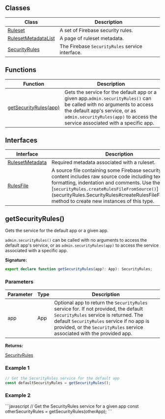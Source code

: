 
## Classes

|  Class | Description |
|  --- | --- |
|  [Ruleset](./firebase-admin.security-rules.ruleset.md#ruleset_class) | A set of Firebase security rules. |
|  [RulesetMetadataList](./firebase-admin.security-rules.rulesetmetadatalist.md#rulesetmetadatalist_class) | A page of ruleset metadata. |
|  [SecurityRules](./firebase-admin.security-rules.securityrules.md#securityrules_class) | The Firebase <code>SecurityRules</code> service interface. |

## Functions

|  Function | Description |
|  --- | --- |
|  [getSecurityRules(app)](./firebase-admin.security-rules.md#getsecurityrules) | Gets the  service for the default app or a given app.<code>admin.securityRules()</code> can be called with no arguments to access the default app's  service, or as <code>admin.securityRules(app)</code> to access the  service associated with a specific app. |

## Interfaces

|  Interface | Description |
|  --- | --- |
|  [RulesetMetadata](./firebase-admin.security-rules.rulesetmetadata.md#rulesetmetadata_interface) | Required metadata associated with a ruleset. |
|  [RulesFile](./firebase-admin.security-rules.rulesfile.md#rulesfile_interface) | A source file containing some Firebase security rules. The content includes raw source code including text formatting, indentation and comments. Use the \[<code>securityRules.createRulesFileFromSource()</code>\](securityRules.SecurityRules\#createRulesFileFromSource) method to create new instances of this type. |

## getSecurityRules()

Gets the  service for the default app or a given app.

`admin.securityRules()` can be called with no arguments to access the default app's  service, or as `admin.securityRules(app)` to access the  service associated with a specific app.

<b>Signature:</b>

```typescript
export declare function getSecurityRules(app?: App): SecurityRules;
```

### Parameters

|  Parameter | Type | Description |
|  --- | --- | --- |
|  app | App | Optional app to return the <code>SecurityRules</code> service for. If not provided, the default <code>SecurityRules</code> service is returned.  The default <code>SecurityRules</code> service if no app is provided, or the <code>SecurityRules</code> service associated with the provided app. |

<b>Returns:</b>

[SecurityRules](./firebase-admin.security-rules.securityrules.md#securityrules_class)

### Example 1


```javascript
// Get the SecurityRules service for the default app
const defaultSecurityRules = getSecurityRules();

```

### Example 2

\`\`\`<!-- -->javascript // Get the SecurityRules service for a given app const otherSecurityRules = getSecurityRules(otherApp); \`\`\`

